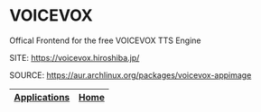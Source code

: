 # VOICEVOX

 Offical Frontend for the free VOICEVOX TTS Engine

 SITE: https://voicevox.hiroshiba.jp/

 SOURCE: https://aur.archlinux.org/packages/voicevox-appimage

 | [Applications](https://portable-linux-apps.github.io/apps.html) | [Home](https://portable-linux-apps.github.io)
 | --- | --- |
